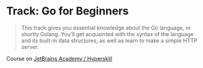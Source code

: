 # Track: Go for Beginners

> This track gives you essential knowledge about the Go language, or shortly Golang. You'll get acquainted with the syntax of the language and its built-in data structures, as well as learn to make a simple HTTP server.

Course on [JetBrains Academy / Hyperskill](https://hyperskill.org/tracks/25)
